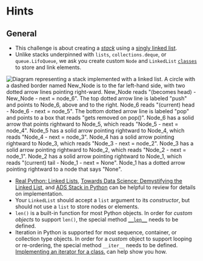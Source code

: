 # Hints

## General

- This challenge is about creating a [_stack_][Baeldung: The Stack Data Structure] using a [singly linked list][singly linked list].
- Unlike stacks underpinned with `lists`, `collections.deque`, or `queue.LifoQueue`, we ask you create custom `Node` and `LinkedList` [`classes`][classes tutorial] to store and link elements.

![Diagram representing a stack implemented with a linked list. A circle with a dashed border named New_Node is to the far left-hand side, with two dotted arrow lines pointing right-ward.  New_Node reads "(becomes head) - New_Node - next = node_6". The top dotted arrow line is labeled "push" and points to Node_6, above and to the right.  Node_6 reads "(current) head - Node_6 - next = node_5". The bottom dotted arrow line is labeled "pop" and points to a box that reads "gets removed on pop()". Node_6 has a solid arrow that points rightward to Node_5, which reads "Node_5 - next = node_4". Node_5 has a solid arrow pointing rightward to Node_4, which reads "Node_4 - next = node_3". Node_4 has a solid arrow pointing rightward to Node_3, which reads "Node_3 - next = node_2". Node_3 has a solid arrow pointing rightward to Node_2, which reads "Node_2 - next = node_1". Node_2 has a solid arrow pointing rightward to Node_1, which reads "(current) tail - Node_1 - next = None". Node_1 has a dotted arrow pointing rightward to a node that says "None".](https://github.com/exercism/v3-files/blob/main/python/simple-linked-list/linked-list.svg)

- [Real Python: Linked Lists][Real Python Linked Lists], [Towards Data Science: Demystifying the Linked List][towards data science demystifying the linked list], and [ADS Stack in Python][Koder Dojo Coding an ADS Stack in Python] can be helpful to review for details on implementation.
- Your `LinkedList` should accept a `list` argument to its _constructor_, but should not use a `list` to store nodes or elements.
- `len()` is a built-in function for most Python objects.
In order for _custom objects_ to support `len()`, the special method [`__len__`][__len__] needs to be defined.
- Iteration in Python is supported for most sequence, container, or collection type objects.
In order for a _custom_ object to support looping or re-ordering, the special method `__iter__` needs to be defined.
[Implementing an iterator for a class.][implementing iterators] can help show you how.

[Baeldung: The Stack Data Structure]: https://www.baeldung.com/cs/stack-data-structure
[Koder Dojo Coding an ADS Stack in Python]: https://www.koderdojo.com/blog/coding-a-stack-abstract-data-structure-using-linked-list-in-python
[Real Python Linked Lists]: https://realpython.com/linked-lists-python/
[__len__]: https://docs.python.org/3/reference/datamodel.html#object.__len__]
[classes tutorial]: https://docs.python.org/3/tutorial/classes.html#tut-classes
[implementing iterators]: https://docs.python.org/3/tutorial/classes.html#iterators
[singly linked list]: https://towardsdatascience.com/python-linked-lists-c3622205da81
[towards data science demystifying the linked list]: https://towardsdatascience.com/demystifying-linked-list-258dfb9f2176
